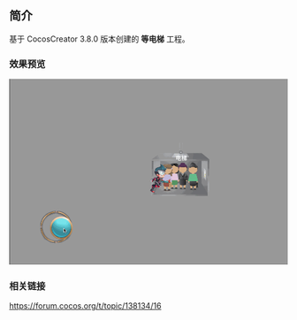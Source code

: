 ## 简介
基于 CocosCreator 3.8.0 版本创建的 **等电梯** 工程。

### 效果预览
![image](../../../gif/202208/2022080101.gif)

### 相关链接
https://forum.cocos.org/t/topic/138134/16